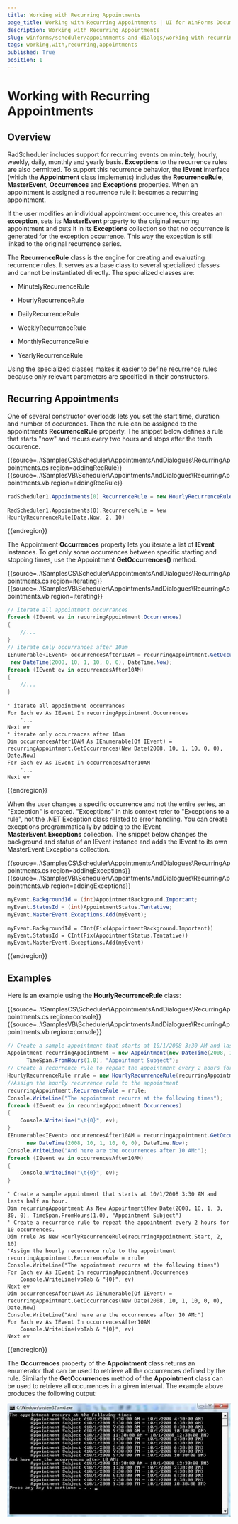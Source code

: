 ```yaml
---
title: Working with Recurring Appointments
page_title: Working with Recurring Appointments | UI for WinForms Documentation
description: Working with Recurring Appointments
slug: winforms/scheduler/appointments-and-dialogs/working-with-recurring-appointments
tags: working,with,recurring,appointments
published: True
position: 1
---
```


# Working with Recurring Appointments

## Overview

RadScheduler includes support for recurring events on minutely, hourly, weekly, daily, monthly and yearly basis. __Exceptions__ to the recurrence rules are also permitted. To support this recurrence behavior, the __IEvent__ interface (which the __Appointment__ class implements) includes the __RecurrenceRule__, __MasterEvent__, __Occurrences__ and __Exceptions__ properties. When an appointment is assigned a recurrence rule it becomes a recurring appointment.

If the user modifies an individual appointment occurrence, this creates an __exception__, sets its __MasterEvent__ property to the original recurring appointment and puts it in its __Exceptions__ collection so that no occurrence is generated for the exception occurrence. This way the exception is still linked to the original recurrence series.

The __RecurrenceRule__ class is the engine for creating and evaluating recurrence rules. It serves as a base class to several specialized classes and cannot be instantiated directly. The specialized classes are:

* MinutelyRecurrenceRule

* HourlyRecurrenceRule

* DailyRecurrenceRule

* WeeklyRecurrenceRule

* MonthlyRecurrenceRule

* YearlyRecurrenceRule

Using the specialized classes makes it easier to define recurrence rules because only relevant parameters are specified in their constructors.

## Recurring Appointments

One of several constructor overloads lets you set the start time, duration and number of occurences. Then the rule can be assigned to the appointments __RecurrenceRule__ property. The snippet below defines a rule that starts "now" and recurs every two hours and stops after the tenth occurence.

{{source=..\SamplesCS\Scheduler\AppointmentsAndDialogues\RecurringAppointments.cs region=addingRecRule}} 
{{source=..\SamplesVB\Scheduler\AppointmentsAndDialogues\RecurringAppointments.vb region=addingRecRule}} 

````C#
radScheduler1.Appointments[0].RecurrenceRule = new HourlyRecurrenceRule(DateTime.Now, 2, 10);

````
````VB.NET
RadScheduler1.Appointments(0).RecurrenceRule = New HourlyRecurrenceRule(Date.Now, 2, 10)

````

{{endregion}} 

The Appointment __Occurrences__ property lets you iterate a list of __IEvent__ instances. To get only some occurrences between specific starting and stopping times, use the Appointment __GetOccurrences()__ method.

{{source=..\SamplesCS\Scheduler\AppointmentsAndDialogues\RecurringAppointments.cs region=iterating}} 
{{source=..\SamplesVB\Scheduler\AppointmentsAndDialogues\RecurringAppointments.vb region=iterating}} 

````C#
// iterate all appointment occurrances
foreach (IEvent ev in recurringAppointment.Occurrences)
{
    //...
}
// iterate only occurrances after 10am
IEnumerable<IEvent> occurrencesAfter10AM = recurringAppointment.GetOccurrences(
 new DateTime(2008, 10, 1, 10, 0, 0), DateTime.Now);
foreach (IEvent ev in occurrencesAfter10AM)
{
    //...
}

````
````VB.NET
' iterate all appointment occurrances
For Each ev As IEvent In recurringAppointment.Occurrences
    '...
Next ev
' iterate only occurrances after 10am
Dim occurrencesAfter10AM As IEnumerable(Of IEvent) = recurringAppointment.GetOccurrences(New Date(2008, 10, 1, 10, 0, 0), Date.Now)
For Each ev As IEvent In occurrencesAfter10AM
    '...
Next ev

````

{{endregion}} 

When the user changes a specific occurrence and not the entire series, an "Exception" is created. "Exceptions" in this context refer to "Exceptions to a rule", not the .NET Exception class related to error handling. You can create exceptions programmatically by adding to the IEvent __MasterEvent.Exceptions__ collection. The snippet below changes the background and status of an IEvent instance and adds the IEvent to its own MasterEvent Exceptions collection.

{{source=..\SamplesCS\Scheduler\AppointmentsAndDialogues\RecurringAppointments.cs region=addingExceptions}} 
{{source=..\SamplesVB\Scheduler\AppointmentsAndDialogues\RecurringAppointments.vb region=addingExceptions}} 

````C#
myEvent.BackgroundId = (int)AppointmentBackground.Important;
myEvent.StatusId = (int)AppointmentStatus.Tentative;
myEvent.MasterEvent.Exceptions.Add(myEvent);

````
````VB.NET
myEvent.BackgroundId = CInt(Fix(AppointmentBackground.Important))
myEvent.StatusId = CInt(Fix(AppointmentStatus.Tentative))
myEvent.MasterEvent.Exceptions.Add(myEvent)

````

{{endregion}} 

## Examples

Here is an example using the __HourlyRecurrenceRule__ class:

{{source=..\SamplesCS\Scheduler\AppointmentsAndDialogues\RecurringAppointments.cs region=console}} 
{{source=..\SamplesVB\Scheduler\AppointmentsAndDialogues\RecurringAppointments.vb region=console}} 

````C#
// Create a sample appointment that starts at 10/1/2008 3:30 AM and lasts half an hour.
Appointment recurringAppointment = new Appointment(new DateTime(2008, 10, 1, 3, 30, 0),
      TimeSpan.FromHours(1.0), "Appointment Subject");
// Create a recurrence rule to repeat the appointment every 2 hours for 10 occurrences.
HourlyRecurrenceRule rrule = new HourlyRecurrenceRule(recurringAppointment.Start, 2, 10);
//Assign the hourly recurrence rule to the appointment
recurringAppointment.RecurrenceRule = rrule;
Console.WriteLine("The appointment recurrs at the following times");
foreach (IEvent ev in recurringAppointment.Occurrences)
{
    Console.WriteLine("\t{0}", ev);
}
IEnumerable<IEvent> occurrencesAfter10AM = recurringAppointment.GetOccurrences(
      new DateTime(2008, 10, 1, 10, 0, 0), DateTime.Now);
Console.WriteLine("And here are the occurrences after 10 AM:");
foreach (IEvent ev in occurrencesAfter10AM)
{
    Console.WriteLine("\t{0}", ev);
}

````
````VB.NET
' Create a sample appointment that starts at 10/1/2008 3:30 AM and lasts half an hour.
Dim recurringAppointment As New Appointment(New Date(2008, 10, 1, 3, 30, 0), TimeSpan.FromHours(1.0), "Appointment Subject")
' Create a recurrence rule to repeat the appointment every 2 hours for 10 occurrences.
Dim rrule As New HourlyRecurrenceRule(recurringAppointment.Start, 2, 10)
'Assign the hourly recurrence rule to the appointment
recurringAppointment.RecurrenceRule = rrule
Console.WriteLine("The appointment recurrs at the following times")
For Each ev As IEvent In recurringAppointment.Occurrences
    Console.WriteLine(vbTab & "{0}", ev)
Next ev
Dim occurrencesAfter10AM As IEnumerable(Of IEvent) = recurringAppointment.GetOccurrences(New Date(2008, 10, 1, 10, 0, 0), Date.Now)
Console.WriteLine("And here are the occurrences after 10 AM:")
For Each ev As IEvent In occurrencesAfter10AM
    Console.WriteLine(vbTab & "{0}", ev)
Next ev

````

{{endregion}} 

The __Occurrences__ property of the __Appointment__ class returns an enumerator that can be used to retrieve all the occurrences defined by the rule. Similarly the __GetOccurrences__ method of the __Appointment__ class can be used to retrieve all occurrences in a given interval. The example above produces the following output:

![scheduler-appointments-and-dialogs-working-with-recurring-appointments 001](images/scheduler-appointments-and-dialogs-working-with-recurring-appointments001.jpg)
